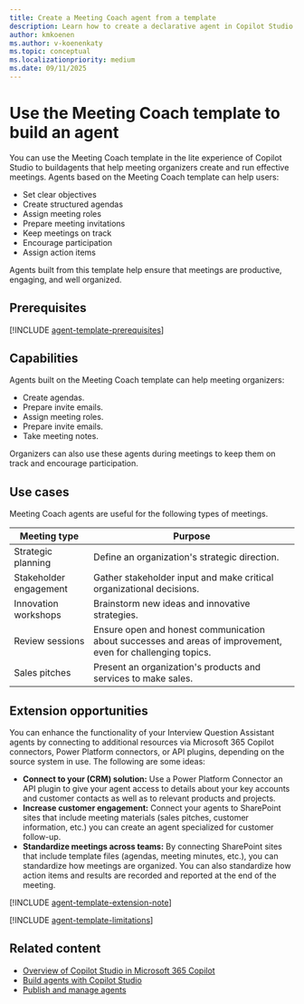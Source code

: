 ```yaml
---
title: Create a Meeting Coach agent from a template
description: Learn how to create a declarative agent in Copilot Studio with the Meeting Coach template.
author: kmkoenen
ms.author: v-koenenkaty
ms.topic: conceptual
ms.localizationpriority: medium
ms.date: 09/11/2025
---
```


# Use the Meeting Coach template to build an agent

You can use the Meeting Coach template in the lite experience of Copilot Studio to buildagents that help meeting organizers create and run effective meetings. Agents based on the Meeting Coach template can help users:

- Set clear objectives
- Create structured agendas
- Assign meeting roles
- Prepare meeting invitations
- Keep meetings on track
- Encourage participation
- Assign action items

 Agents built from this template help ensure that meetings are productive, engaging, and well organized.

## Prerequisites

[!INCLUDE [agent-template-prerequisites](includes/agent-template-prerequisites.md)]

## Capabilities

Agents built on the Meeting Coach template can help meeting organizers:

- Create agendas.
- Prepare invite emails.
- Assign meeting roles.
- Prepare invite emails.
- Take meeting notes.

Organizers can also use these agents during meetings to keep them on track and encourage participation.

## Use cases

Meeting Coach agents are useful for the following types of meetings.

| **Meeting type** | **Purpose** |
| ----------   | ----------  |
| Strategic planning   | Define an organization's strategic direction.  |
| Stakeholder engagement   | Gather stakeholder input and make critical organizational decisions.  |
| Innovation workshops   | Brainstorm new ideas and innovative strategies.  |
| Review sessions   | Ensure open and honest communication about successes and areas of improvement, even for challenging topics.  |
| Sales pitches   | Present an organization's products and services to make sales. |

## Extension opportunities

You can enhance the functionality of your Interview Question Assistant agents by connecting to additional resources via Microsoft 365 Copilot connectors, Power Platform connectors, or API plugins, depending on the source system in use. The following are some ideas:

- **Connect to your (CRM) solution:** Use a Power Platform Connector an API plugin to give your agent access to details about your key accounts and customer contacts as well as to relevant products and projects.
- **Increase customer engagement:** Connect your agents to SharePoint sites that include meeting materials (sales pitches, customer information, etc.) you can create an agent specialized for customer follow-up.
- **Standardize meetings across teams:** By connecting SharePoint sites that include template files (agendas, meeting minutes, etc.), you can standardize how meetings are organized. You can also standardize how action items and results are recorded and reported at the end of the meeting.

 <!-- Note about IT involvement -->
[!INCLUDE [agent-template-extension-note](includes/agent-template-extension-note.md)]

<!-- Limitations -->
[!INCLUDE [agent-template-limitations](includes/agent-template-limitations.md)]

## Related content

- [Overview of Copilot Studio in Microsoft 365 Copilot](copilot-studio-lite.md)
- [Build agents with Copilot Studio](copilot-studio-lite-build.md)
- [Publish and manage agents](copilot-studio-lite-share-manage-agent.md)